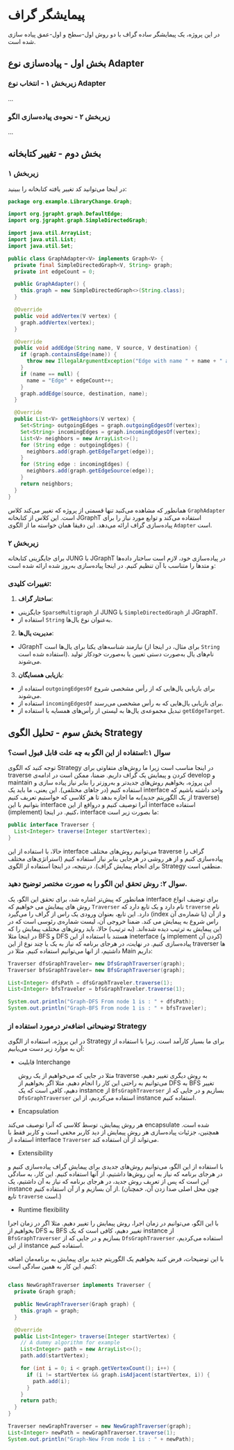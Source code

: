 # پیمایشگر گراف
در این پروژه، یک پیمایشگر ساده گراف با دو روش اول-سطح و اول-عمق پیاده سازی شده است.

## بخش اول - پیاده‌سازی نوع Adapter

### زیربخش ۱ - انتخاب نوع Adapter
...

### زیربخش ۲ - نحوه‌ی پیاده‌سازی الگو
...

## بخش دوم - تغییر کتابخانه

### زیربخش ۱

در اینجا می‌توانید کد تغییر یافته کتابخانه را ببینید:

```java
package org.example.LibraryChange.Graph;

import org.jgrapht.graph.DefaultEdge;
import org.jgrapht.graph.SimpleDirectedGraph;

import java.util.ArrayList;
import java.util.List;
import java.util.Set;

public class GraphAdapter<V> implements Graph<V> {
  private final SimpleDirectedGraph<V, String> graph;
  private int edgeCount = 0;

  public GraphAdapter() {
    this.graph = new SimpleDirectedGraph<>(String.class);
  }

  @Override
  public void addVertex(V vertex) {
    graph.addVertex(vertex);
  }

  @Override
  public void addEdge(String name, V source, V destination) {
    if (graph.containsEdge(name)) {
      throw new IllegalArgumentException("Edge with name " + name + " already exists");
    }
    if (name == null) {
      name = "Edge" + edgeCount++;
    }
    graph.addEdge(source, destination, name);
  }

  @Override
  public List<V> getNeighbors(V vertex) {
    Set<String> outgoingEdges = graph.outgoingEdgesOf(vertex);
    Set<String> incomingEdges = graph.incomingEdgesOf(vertex);
    List<V> neighbors = new ArrayList<>();
    for (String edge : outgoingEdges) {
      neighbors.add(graph.getEdgeTarget(edge));
    }
    for (String edge : incomingEdges) {
      neighbors.add(graph.getEdgeSource(edge));
    }
    return neighbors;
  }
}
```

همانطور که مشاهده می‌کنید تنها قسمتی از پروژه که تغییر می‌کند کلاس `GraphAdapter` است. این کلاس از کتابخانه JGraphT استفاده می‌کند و توابع مورد نیاز را برای پیاده‌سازی گراف ارائه می‌دهد. این دقیقا همان خواسته ما از الگوی `Adapter` است.

### زیربخش ۲

برای جایگزینی کتابخانه JUNG با JGraphT در پیاده‌سازی خود، لازم است ساختار داده‌ها و متدها را متناسب با آن تنظیم کنیم. در اینجا پیاده‌سازی به‌روز شده ارائه شده است:

### تغییرات کلیدی:
1. **ساختار گراف**:
- جایگزینی `SparseMultigraph` از JUNG با `SimpleDirectedGraph` از JGraphT.
- استفاده از `String` به‌عنوان نوع یال‌ها.

2. **مدیریت یال‌ها**:
- JGraphT نیازمند شناسه‌های یکتا برای یال‌ها است (برای مثال، در اینجا از `String` استفاده شده است). نام‌های یال به‌صورت دستی تعیین یا به‌صورت خودکار تولید می‌شوند.

3. **بازیابی همسایگان**:
- استفاده از `outgoingEdgesOf` برای بازیابی یال‌هایی که از رأس مشخصی شروع می‌شوند.
- استفاده از `incomingEdgesOf` برای بازیابی یال‌هایی که به رأس مشخصی می‌رسند.
- تبدیل مجموعه‌ی یال‌ها به لیستی از رأس‌های همسایه با استفاده از `getEdgeTarget`.


## بخش سوم - تحلیل الگوی Strategy

### سوال ۱:‌استفاده از این الگو به چه علت قابل قبول است؟
توجه کنید که الگوی Strategy در اینجا مناسب است زیرا ما روش‌های متفاوتی برای traverse کردن و پیمایش یک گراف داریم. ضمنا، ممکن است در ادامه‌ی develop و maintain این پروژه، بخواهیم روش‌های جدیدتر و به‌روزتر را بنابر نیاز پیاده سازی و استفاده کنیم (در جاهای مختلفی). این یعنی، ما باید یک interface واحد داشته باشیم که به ما اجازه بدهد تا هر کلاسی که خواستیم تعریف کنیم‌(از یک الگوریتم جدید traverse) بتوانیم با این interface آنرا توصیف کنیم و درواقع از این interface استفاده (implement) کنیم. در اینجا، interface ما بصورت زیر است:

```java
public interface Traverser {
  List<Integer> traverse(Integer startVertex);
}
```

حالا، با استفاده از این interface می‌توانیم روش‌های مختلف traverse گراف را پیاده‌سازی کنیم و از هر روشی در هرجایی بنابر نیاز استفاده کنیم (استراتژی‌های مختلف برای انجام پیمایش گراف). درنتیجه، در اینجا استفاده از الگوی Strategy منطقی است.

### سوال ۲: روش تحقق این الگو را به صورت مختصر توضیح دهید.
همانطور که پیش‌تر اشاره شد، برای تحقق این الگو، یک interface برای توضیف انواع روش های پیمایش می خواهیم که `Traverser` نام دارد و یک تابع دارد که `traverse` نام دارد. این تابع، بعنوان ورودی یک راس از گراف را می‌گیرد (index یا شماره‌ی آن) و از آن راس شروع به پیمایش می کند. ضمنا خروجی آن، لیست شماره‌ی رئوسی است که در این پیمایش به ترتیب دیده شده‌اند. (به ترتیب) حالا، باید روش‌های مختلف پیمایش را که در اینجا مثلا BFS و DFS هستند با استفاده از این ineterface (و implement کردن آن) پیاده‌سازی کنیم. در نهایت، در هرجای برنامه که نیاز به یک یا چند نوع از این traverser ها داشتیم، از انها می‌توانیم استفاده کنیم. مثلا در Main داریم:

```java
Traverser dfsGraphTraveler= new DfsGraphTraverser(graph);
Traverser bfsGraphTraveler= new BfsGraphTraverser(graph);

List<Integer> dfsPath = dfsGraphTraveler.traverse(1);
List<Integer> bfsTraveler = bfsGraphTraveler.traverse(1);

System.out.println("Graph-DFS From node 1 is : " + dfsPath);
System.out.println("Graph-BFS From node 1 is : " + bfsTraveler);
```

### توضیحاتی اضافه‌تر درمورد استفاده از Strategy
در این پروژه، استفاده از الگوی Strategy برای ما بسیار کارآمد است. زیرا با استفاده از آن به موارد زیر دست می‌یابیم:
- قابلیت Interchange

  مثلا در جایی که می‌خواهیم از یک روش traverse به روش دیگری تغییر دهیم، می‌توانیم به راحتی این کار را انجام دهیم. مثلا اگر بخواهیم از DFS به BFS تغییر دهیم، کافی است که یک instance از `BfsGraphTraverser` بسازیم و در جایی که از `DfsGraphTraverser` استفاده می‌کردیم، از این instance استفاده کنیم.

- Encapsulation

هر روش پیمایش، توسط کلاسی که آنرا توصیف می‌کند encapsulate شده است. همچنین، جزئیات پیاده‌سازی هر روش پیمایش از دید کاربر مخفی است و کاربر فقط با استفاده از interface `Traverser` می‌تواند از آن استفاده کند.

- Extensibility

با استفاده از این الگو، می‌توانیم روش‌های جدیدی برای پیمایش گراف پیاده‌سازی کنیم و در هرجای برنامه که نیاز به این روش‌ها داشتیم، از آنها استفاده کنیم. این کار، به سادگی این است که پس از تعریف روش جدید، در هرجای برنامه که نیاز به آن داشتیم، یک instance از آن بسازیم و از آن استفاده کنیم.‌ (چون محل اصلی صدا زدن آن، خمچنان تابع `traverse` است.)

- Runtime flexibility

با این الگو، می‌توانیم در زمان اجرا، روش پیمایش را تغییر دهیم. مثلا اگر در زمان اجرا بخواهیم از DFS به BFS تغییر دهیم، کافی است که یک instance از `BfsGraphTraverser` بسازیم و در جایی که از `DfsGraphTraverser` استفاده می‌کردیم، از این instance استفاده کنیم.

با این توضیحات، فرض کنید بخواهیم یک الگوریتم جدید برای پیمایش به برنامه‌مان اضافه کنیم. این کار به همین سادگی است:

```java

class NewGraphTraverser implements Traverser {
  private Graph graph;

  public NewGraphTraverser(Graph graph) {
    this.graph = graph;
  }

  @Override
  public List<Integer> traverse(Integer startVertex) {
    // A dummy algorithm for example
    List<Integer> path = new ArrayList<>();
    path.add(startVertex);

    for (int i = 0; i < graph.getVertexCount(); i++) {
      if (i != startVertex && graph.isAdjacent(startVertex, i)) {
        path.add(i);
      }
    }
    return path;
  }
}
```

```java
Traverser newGraphTraverser = new NewGraphTraverser(graph);
List<Integer> newPath = newGraphTraverser.traverse(1);
System.out.println("Graph-New From node 1 is : " + newPath);
```
